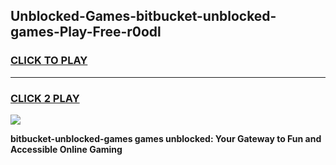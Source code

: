 
## Unblocked-Games-bitbucket-unblocked-games-Play-Free-r0odl
<h3>
<a href="https://premium76.site?title=bitbucket-unblocked-games&ref=19M">CLICK TO PLAY</a></h3>
<hr>

<h3>
<a href="https://premium76.site?title=bitbucket-unblocked-games&ref=19M">CLICK 2 PLAY</a>
  
</h3>

<a href="https://premium76.site?title=bitbucket-unblocked-games&ref=19M"><img src="https://clearcache.store/games.png"></a>


**bitbucket-unblocked-games games unblocked: Your Gateway to Fun and Accessible Online Gaming**

